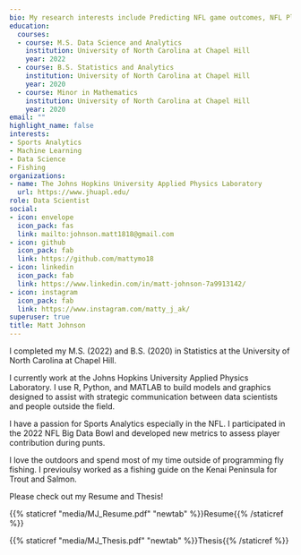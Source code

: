 ```yaml
---
bio: My research interests include Predicting NFL game outcomes, NFL Player Analysis, and EPL Player Analysis.
education:
  courses:
  - course: M.S. Data Science and Analytics
    institution: University of North Carolina at Chapel Hill
    year: 2022
  - course: B.S. Statistics and Analytics
    institution: University of North Carolina at Chapel Hill
    year: 2020
  - course: Minor in Mathematics
    institution: University of North Carolina at Chapel Hill
    year: 2020
email: ""
highlight_name: false
interests:
- Sports Analytics
- Machine Learning
- Data Science
- Fishing
organizations:
- name: The Johns Hopkins University Applied Physics Laboratory
  url: https://www.jhuapl.edu/
role: Data Scientist
social:
- icon: envelope
  icon_pack: fas
  link: mailto:johnson.matt1818@gmail.com
- icon: github
  icon_pack: fab
  link: https://github.com/mattymo18
- icon: linkedin
  icon_pack: fab
  link: https://www.linkedin.com/in/matt-johnson-7a9913142/
- icon: instagram
  icon_pack: fab
  link: https://www.instagram.com/matty_j_ak/
superuser: true
title: Matt Johnson
---
```


I completed my M.S. (2022) and B.S. (2020) in Statistics at the University of North Carolina at Chapel Hill.

I currently work at the Johns Hopkins University Applied Physics Laboratory. I use R, Python, and MATLAB to build models and graphics designed to assist with strategic communication between data scientists and people outside the field.

I have a passion for Sports Analytics especially in the NFL. I participated in the 2022 NFL Big Data Bowl and developed new metrics to assess player contribution during punts. 

I love the outdoors and spend most of my time outside of programming fly fishing. I previoulsy worked as a fishing guide on the Kenai Peninsula for Trout and Salmon. 

Please check out my Resume and Thesis!

{{% staticref "media/MJ_Resume.pdf" "newtab" %}}Resume{{% /staticref %}}

{{% staticref "media/MJ_Thesis.pdf" "newtab" %}}Thesis{{% /staticref %}}
